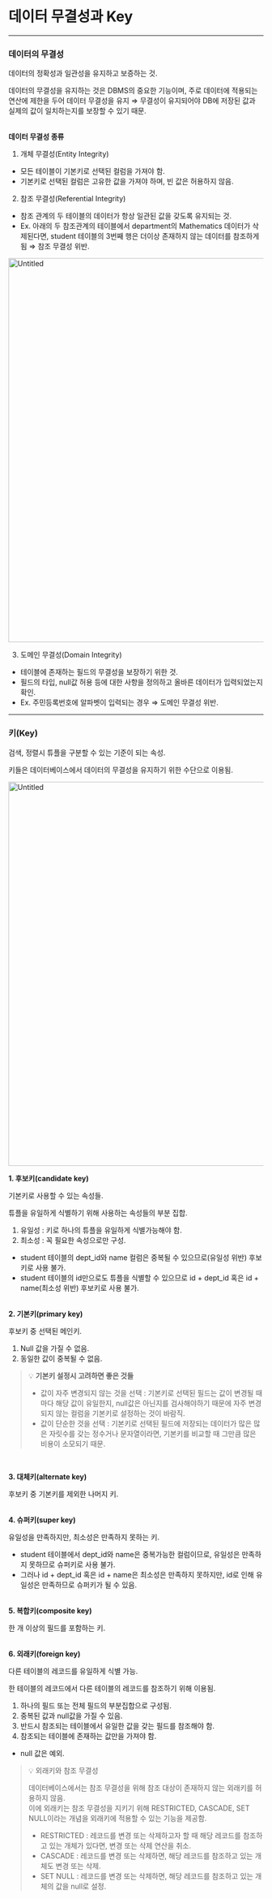 # 데이터 무결성과 Key

---

### 데이터의 무결성

데이터의 정확성과 일관성을 유지하고 보증하는 것.

데이터의 무결성을 유지하는 것은 DBMS의 중요한 기능이며, 주로 데이터에 적용되는 연산에 제한을 두어 데이터 무결성을 유지 ⇒ 무결성이 유지되어야 DB에 저장된 값과 실제의 값이 일치하는지를 보장할 수 있기 때문.
</br></br>

**데이터 무결성 종류**

1. 개체 무결성(Entity Integrity)
- 모든 테이블이 기본키로 선택된 컬럼을 가져야 함.
- 기본키로 선택된 컬럼은 고유한 값을 가져야 하며, 빈 값은 허용하지 않음.

2. 참조 무결성(Referential Integrity)
- 참조 관계의 두 테이블의 데이터가 항상 일관된 값을 갖도록 유지되는 것.
- Ex. 아래의 두 참조관계의 테이블에서 department의 Mathematics 데이터가 삭제된다면, student 테이블의 3번째 행은 더이상 존재하지 않는 데이터를 참조하게 됨 ⇒ 참조 무결성 위반.

<img width="757" alt="Untitled" src="https://github.com/PragmaticArchive/ComputerScience/assets/90823532/c88b1860-e171-462c-8ceb-ab4a9804e182">

3. 도메인 무결성(Domain Integrity)
- 테이블에 존재하는 필드의 무결성을 보장하기 위한 것.
- 필드의 타입, null값 허용 등에 대한 사항을 정의하고 올바른 데이터가 입력되었는지 확인.
- Ex. 주민등록번호에 알파벳이 입력되는 경우 ⇒ 도메인 무결성 위반.

---

### 키(Key)

검색, 정렬시 튜플을 구분할 수 있는 기준이 되는 속성.

키들은 데이터베이스에서 데이터의 무결성을 유지하기 위한 수단으로 이용됨.

<img width="757" alt="Untitled" src="https://github.com/PragmaticArchive/ComputerScience/assets/90823532/c88b1860-e171-462c-8ceb-ab4a9804e182">

**1. 후보키(candidate key)**

기본키로 사용할 수 있는 속성들.

튜플을 유일하게 식별하기 위해 사용하는 속성들의 부분 집합.

1. 유일성 : 키로 하나의 튜플을 유일하게 식별가능해야 함.
2. 최소성 : 꼭 필요한 속성으로만 구성.
- student 테이블의 dept_id와 name 컬럼은 중복될 수 있으므로(유일성 위반) 후보키로 사용 불가.
- student 테이블의 id만으로도 튜플을 식별할 수 있으므로 id + dept_id 혹은 id + name(최소성 위반) 후보키로 사용 불가.
</br></br>

**2. 기본키(primary key)**

후보키 중 선택된 메인키.

1. Null 값을 가질 수 없음.
2. 동일한 값이 중복될 수 없음.

> 💡 **기본키 설정시 고려하면 좋은 것들**
>
> - 값이 자주 변경되지 않는 것을 선택 : 기본키로 선택된 필드는 값이 변경될 때마다 해당 값이 유일한지, null값은 아닌지를 검사해야하기 때문에 자주 변경되지 않는 컬럼을 기본키로 설정하는 것이 바람직.
> - 값이 단순한 것을 선택 : 기본키로 선택된 필드에 저장되는 데이터가 많은 많은 자릿수를 갖는 정수거나 문자열이라면, 기본키를 비교할 때 그만큼 많은 비용이 소모되기 때문.

</br>

**3. 대체키(alternate key)**

후보키 중 기본키를 제외한 나머지 키.
</br></br>

**4. 슈퍼키(super key)**

유일성을 만족하지만, 최소성은 만족하지 못하는 키.

- student 테이블에서 dept_id와 name은 중복가능한 컬럼이므로, 유일성은 만족하지 못하므로 슈퍼키로 사용 불가.
- 그러나 id + dept_id 혹은 id + name은 최소성은 만족하지 못하지만, id로 인해 유일성은 만족하므로 슈퍼키가 될 수 있음.
</br></br>

**5. 복합키(composite key)**

한 개 이상의 필드를 포함하는 키.
</br></br>

**6. 외래키(foreign key)**

다른 테이블의 레코드를 유일하게 식별 가능.

한 테이블의 레코드에서 다른 테이블의 레코드를 참조하기 위해 이용됨.

1. 하나의 필드 또는 전체 필드의 부분집합으로 구성됨.
2. 중복된 값과 null값을 가질 수 있음.
3. 반드시 참조되는 테이블에서 유일한 값을 갖는 필드를 참조해야 함.
4. 참조되는 테이블에 존재하는 값만을 가져야 함.
- null 값은 예외.

> 💡 외래키와 참조 무결성
> 
> 데이터베이스에서는 참조 무결성을 위해 참조 대상이 존재하지 않는 외래키를 허용하지 않음.</br>
> 이에 외래키는 참조 무결성을 지키기 위해 RESTRICTED, CASCADE, SET NULL이라는 개념을 외래키에 적용할 수 있는 기능을 제공함.
>
> - RESTRICTED : 레코드를 변경 또는 삭제하고자 할 때 해당 레코드를 참조하고 있는 개체가 있다면, 변경 또는 삭제 연산을 취소.
> - CASCADE : 레코드를 변경 또는 삭제하면, 해당 레코드를 참조하고 있는 개체도 변경 또는 삭제.
> - SET NULL : 레코드를 변경 또는 삭제하면, 해당 레코드를 참조하고 있는 개체의 값을 null로 설정.
